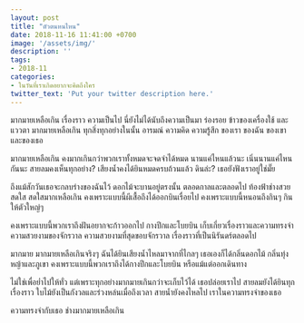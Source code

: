 ```yaml
---
layout: post
title: "ตัวตนหนไหน"
date: 2018-11-16 11:41:00 +0700
image: '/assets/img/'
description: ''
tags:
- 2018-11
categories:
- ในวันที่เราเกิดอยากจะคิดถึงใคร
twitter_text: 'Put your twitter description here.'
---
```

มากมายเหลือเกิน เรื่องราว ความเป็นไป นี่ยังไม่ได้นับถึงความเป็นมา ร่องรอย ข้าวของเครื่องใช้ และแววตา มากมายเหลือเกิน ทุกสิ่งทุกอย่างในนั้น อารมณ์ ความคิด ความรู้สึก ของเรา ของฉัน ของเขา และของเธอ

มากมายเหลือเกิน คงมากเกินกว่าพวกเราทั้งหมดจะจดจำได้หมด นานแค่ไหนแล้วนะ เนิ่นนานแค่ไหนกันนะ สายลมคงเห็นทุกอย่าง? เสียงน้ำคงได้ยินหมดครบถ้วนแล้ว ดินล่ะ? เธอยังฟังเราอยู่ใช่มั๊ย

ถึงแม้สักวันเธอจะกลบร่างของฉันไว้ ดอกไม้จะบานอยู่ตรงนั้น ตลอดกาลและตลอดไป ท้องฟ้าช่างสวยสดใส สดใสมากเหลือเกิน คงเพราะแบบนี้ผีเสื้อถึงได้ออกบินเรื่อยไป คงเพราะแบบนี้หนอนถึงกินๆ กินให้ตัวใหญ่ๆ

คงเพราะแบบนี้พวกเราถึงฝันอยากจะก้าวออกไป กางปีกและโบยบิน เก็บเกี่ยวเรื่องราวและความทรงจำ ความสวยงามของจักรวาล ความสวยงามที่สุดขอบจักรวาล เรื่องราวที่เป็นนิรันดร์ตลอดไป

มากมาย มากมายเหลือเกินจริงๆ ฉันได้ยินเสียงน้ำไหลมาจากที่ไกลๆ เธอเองก็ได้กลิ่นดอกไม้ กลิ่นทุ่งหญ้าและภูเขา คงเพราะแบบนี้พวกเราถึงได้กางปีกและโบยบิน หรือแม้แต่ออกเดินทาง

ไม่ใช่เพื่อย่ำไปให้ทั่ว แต่เพราะทุกอย่างมากมายเกินกว่าจะเก็บไว้ได้ เธอปล่อยเราไป สายลมยังได้ยินทุกเรื่องราว ใบไม้ยังเป็นกังวลและร่วงหล่นเมื่อถึงเวลา สายน้ำยังคงไหลไป เราในความทรงจำของเธอ

ความทรงจำกับเธอ ช่างมากมายเหลือเกิน

